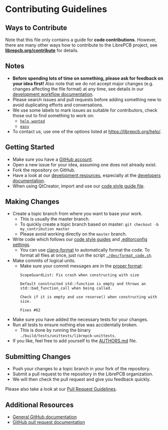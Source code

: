 # Contributing Guidelines

## Ways to Contribute

Note that this file only contains a guide for **code contributions**. However,
there are many other ways how to contribute to the LibrePCB project, see
**[librepcb.org/contribute](https://librepcb.org/contribute/)** for details.

## Notes

- **Before spending lots of time on something, please ask for feedback on
  your idea first!** Also note that we do not accept major changes
  (e.g. changes affecting the file format) at any time, see details in our
  [development workflow documentation](https://developers.librepcb.org/da/dbc/doc_release_workflow.html#doc_release_workflow_branches).
- Please search issues and pull requests before adding something new to avoid duplicating efforts and conversations.
- We use some labels to mark issues as suitable for contributors, check those
  out to find something to work on:
  - [`help wanted`](https://github.com/LibrePCB/LibrePCB/labels/help%20wanted)
  - [`easy`](https://github.com/LibrePCB/LibrePCB/labels/easy)
- To contact us, use one of the options listed at https://librepcb.org/help/.

## Getting Started

- Make sure you have a [GitHub account](https://github.com/signup/free).
- Open a new issue for your idea, assuming one does not already exist.
- Fork the repository on GitHub.
- Have a look at our
  [development resources](https://github.com/LibrePCB/LibrePCB/tree/master/dev),
  especially at the [developers documentation](https://developers.librepcb.org/).
- When using QtCreator, import and use our
  [code style guide file](https://github.com/LibrePCB/LibrePCB/blob/master/dev/CodingStyle_QtCreator.xml).

## Making Changes

- Create a topic branch from where you want to base your work.
  - This is usually the master branch.
  - To quickly create a topic branch based on master:
    `git checkout -b my_contribution master`
  - Please avoid working directly on the `master` branch.
- Write code which follows our
  [code style guides](https://developers.librepcb.org/df/d24/doc_code_style_guide.html)
  and [.editorconfig settings](https://github.com/LibrePCB/LibrePCB/blob/master/.editorconfig).
  - You can use [clang-format](https://clang.llvm.org/docs/ClangFormat.html) to
    automatically format the code. To format all files at once, just run the
    script [`./dev/format_code.sh`](dev/format_code.sh).
- Make commits of logical units.
  - Make sure your commit messages are in the
    [proper format](http://chris.beams.io/posts/git-commit/):
    ```
    ScopeGuardList: Fix crash when constructing with size

    Default constructed std::function is empty and throws an
    std::bad_function_call when being called.

    Check if it is empty and use reserve() when constructing with size.

    Fixes #62
    ```
- Make sure you have added the necessary tests for your changes.
- Run all tests to ensure nothing else was accidentally broken.
  - This is done by running the binary
    `./build/tests/unittests/librepcb-unittests`.
- If you like, feel free to add yourself to the
  [AUTHORS.md](https://github.com/LibrePCB/LibrePCB/blob/master/AUTHORS.md)
  file.

## Submitting Changes

- Push your changes to a topic branch in your fork of the repository.
- Submit a pull request to the repository in the LibrePCB organization.
- We will then check the pull request and give you feedback quickly.

Please also take a look at our
[Pull Request Guidelines](https://developers.librepcb.org/df/d30/doc_developers.html#doc_developers_pullrequests).

## Additional Resources

- [General GitHub documentation](https://help.github.com/)
- [GitHub pull request documentation](https://help.github.com/send-pull-requests/)
